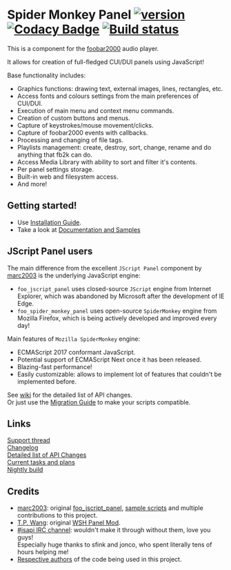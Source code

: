 # Spider Monkey Panel [![version][version_badge]][changelog] [![Codacy Badge][codacy_badge]](https://app.codacy.com/app/qwertiest/foo_spider_monkey_panel?utm_source=github.com&utm_medium=referral&utm_content=TheQwertiest/foo_spider_monkey_panel&utm_campaign=Badge_Grade_Dashboard) [![Build status][appveyor_badge]](https://ci.appveyor.com/project/TheQwertiest/foo-spider-monkey-panel/branch/master)

This is a component for the [foobar2000](https://www.foobar2000.org) audio player.

It allows for creation of full-fledged CUI/DUI panels using JavaScript!  

Base functionality includes:
- Graphics functions: drawing text, external images, lines, rectangles, etc.
- Access fonts and colours settings from the main preferences of CUI/DUI.
- Execution of main menu and context menu commands.
- Creation of custom buttons and menus.
- Capture of keystrokes/mouse movement/clicks.
- Capture of foobar2000 events with callbacks.
- Processing and changing of file tags.
- Playlists management: create, destroy, sort, change, rename and do anything that fb2k can do.
- Access Media Library with ability to sort and filter it's contents.
- Per panel settings storage. 
- Built-in web and filesystem access.
- And more!

## Getting started!

- Use [Installation Guide](https://github.com/TheQwertiest/foo_spider_monkey_panel/wiki/Installation).
- Take a look at [Documentation and Samples](https://github.com/TheQwertiest/foo_spider_monkey_panel/wiki/Script-documentation)

## JScript Panel users

The main difference from the excellent `JScript Panel` component by [marc2003](https://github.com/marc2k3) is the underlying JavaScript engine:
- `foo_jscript_panel` uses closed-source `JScript` engine from Internet Explorer, which was abandoned by Microsoft after the development of IE Edge.
- `foo_spider_monkey_panel` uses open-source `SpiderMonkey` engine from Mozilla Firefox, which is being actively developed and improved every day!

Main features of `Mozilla SpiderMonkey` engine:
- ECMAScript 2017 conformant JavaScript.
- Potential support of ECMAScript Next once it has been released.
- Blazing-fast performance!
- Easily customizable: allows to implement lot of features that couldn't be implemented before.

See [wiki][api_changes] for the detailed list of API changes.  
Or just use the [Migration Guide](https://github.com/TheQwertiest/foo_spider_monkey_panel/wiki/JScript-to-SpiderMonkey-migration-guide) to make your scripts compatible.

## Links
[Support thread](https://hydrogenaud.io/index.php/topic,116669.new.html)  
[Changelog][changelog]  
[Detailed list of API Changes][api_changes]  
[Current tasks and plans][todo]  
[Nightly build](https://ci.appveyor.com/api/projects/theqwertiest/foo-spider-monkey-panel/artifacts/_result%2FWin32_Release%2Ffoo_spider_monkey_panel.fb2k-component?branch=master&job=Configuration%3A%20Release)

## Credits
- [marc2003](https://github.com/marc2k3): original [foo_jscript_panel](https://github.com/marc2k3/foo_jscript_panel), [sample scripts](https://github.com/marc2k3/smp_2003) and multiple contributions to this project. 
- [T.P. Wang](https://hydrogenaud.io/index.php?action=profile;u=44175): original [WSH Panel Mod](https://code.google.com/archive/p/foo-wsh-panel-mod).  
- [#jsapi IRC channel](https://wiki.mozilla.org/IRC): wouldn't make it through without them, love you guys!  
  Especially huge thanks to sfink and jonco, who spent literally tens of hours helping me!  
- [Respective authors](THIRD_PARTY_NOTICES.md) of the code being used in this project.

[changelog]: CHANGELOG.md
[todo]: https://github.com/TheQwertiest/foo_spider_monkey_panel/projects/1
[api_changes]: https://github.com/TheQwertiest/foo_spider_monkey_panel/wiki/API-Changes
[version_badge]: https://img.shields.io/github/release/theqwertiest/foo_spider_monkey_panel.svg
[codacy_badge]: https://api.codacy.com/project/badge/Grade/19c686bcf26d46e6a639bdece347ae3d
[appveyor_badge]: https://ci.appveyor.com/api/projects/status/4fg787ijr73u7mxc/branch/master?svg=true
